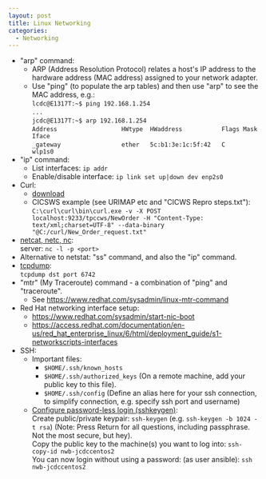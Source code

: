```yaml
---
layout: post
title: Linux Networking
categories:
  - Networking
---
```

* "arp" command:
  * ARP (Address Resolution Protocol) relates a host's IP address to the hardware address (MAC address) assigned to your network adapter.
  * Use "ping" (to populate the arp tables) and then use "arp" to see the MAC address, e.g.:  
  `lcdc@E1317T:~$ ping 192.168.1.254`  
  `...`  
  `jcdc@E1317T:~$ arp 192.168.1.254`  
  `Address                  HWtype  HWaddress           Flags Mask            Iface`  
  `_gateway                 ether   5c:b1:3e:1c:5f:42   C                     wlp1s0`  
* "ip" command:  
  * List interfaces: `ip addr`  
  * Enable/disable interface: `ip link set up|down dev enp2s0`  
* Curl:  
  * [download](https://curl.haxx.se/download.html)
  * CICSWS example (see URIMAP etc and "CICWS Repro steps.txt"):  
  `C:\curl\curl\bin\curl.exe -v -X POST localhost:9233/tpccws/NewOrder -H "Content-Type: text/xml;charset=UTF-8" --data-binary "@C:/curl/New_Order_request.txt"`  
* [netcat, netc, nc](https://www.digitalocean.com/community/tutorials/how-to-use-netcat-to-establish-and-test-tcp-and-udp-connections-on-a-vps):  
  server: `nc -l -p <port>`
* Alternative to netstat: "ss" command, and also the "ip" command.
* [tcpdump](https://danielmiessler.com/study/tcpdump/):   
  `tcpdump dst port 6742`  
* "mtr" (My Traceroute) command - a combination of "ping" and "traceroute".  
  * See https://www.redhat.com/sysadmin/linux-mtr-command
* Red Hat networking interface setup:
  * https://www.redhat.com/sysadmin/start-nic-boot
  * https://access.redhat.com/documentation/en-us/red_hat_enterprise_linux/6/html/deployment_guide/s1-networkscripts-interfaces
* SSH:  
  * Important files:  
    * `$HOME/.ssh/known_hosts`
    * `$HOME/.ssh/authorized_keys`  (On a remote machine, add your public key to this file).
    * `$HOME/.ssh/config`  (Define an alias here for your ssh connection, to simplify connection, e.g. specify ssh port and username)
  * [Configure password-less login (sshkeygen)](https://www.digitalocean.com/community/tutorials/how-to-set-up-ssh-keys-on-centos7):  
  Create public/private keypair: `ssh-keygen` (e.g. `ssh-keygen -b 1024 -t rsa`) (Note: Press Return for all questions, including passphrase. Not the most secure, but hey).  
  Copy the public key to the machine(s) you want to log into: `ssh-copy-id nwb-jcdccentos2`  
  You can now login without using a password: (as user ansible): `ssh nwb-jcdccentos2`
